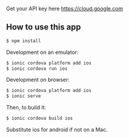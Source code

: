 Get your API key here https://cloud.google.com

## How to use this app

```bash
$ npm install
```

Development on an emulator:

```bash
$ ionic cordova platform add ios
$ ionic cordova run ios
```

Development on browser:

```bash
$ ionic cordova platform add ios
$ ionic serve
```

Then, to build it:

```bash
$ ionic cordova build ios
```

Substitute ios for android if not on a Mac.

